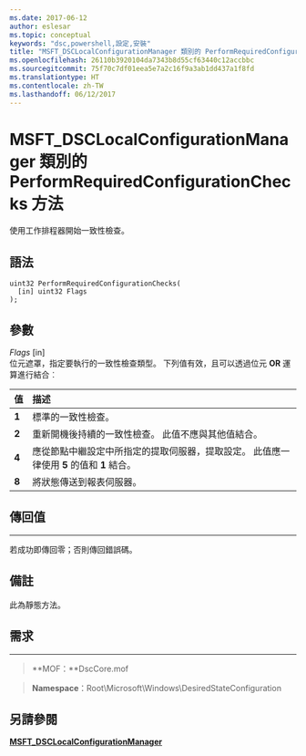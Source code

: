 ```yaml
---
ms.date: 2017-06-12
author: eslesar
ms.topic: conceptual
keywords: "dsc,powershell,設定,安裝"
title: "MSFT_DSCLocalConfigurationManager 類別的 PerformRequiredConfigurationChecks 方法"
ms.openlocfilehash: 26110b3920104da7343b8d55cf63440c12accbbc
ms.sourcegitcommit: 75f70c7df01eea5e7a2c16f9a3ab1dd437a1f8fd
ms.translationtype: HT
ms.contentlocale: zh-TW
ms.lasthandoff: 06/12/2017
---
```

<a id="performrequiredconfigurationchecks-method-of-the-msftdsclocalconfigurationmanager-class" class="xliff"></a>
# MSFT_DSCLocalConfigurationManager 類別的 PerformRequiredConfigurationChecks 方法

使用工作排程器開始一致性檢查。

<a id="syntax" class="xliff"></a>
語法
------

```mof
uint32 PerformRequiredConfigurationChecks(
  [in] uint32 Flags
);
```

<a id="parameters" class="xliff"></a>
參數
----------

*Flags* \[in\]  
位元遮罩，指定要執行的一致性檢查類型。 下列值有效，且可以透過位元 **OR** 運算進行結合︰

|值 |描述 |
|:--- |:---|
|**1** | 標準的一致性檢查。 |
|**2** | 重新開機後持續的一致性檢查。 此值不應與其他值結合。 |
|**4** | 應從節點中繼設定中所指定的提取伺服器，提取設定。 此值應一律使用 **5** 的值和 **1** 結合。 |
|**8** | 將狀態傳送到報表伺服器。 |

<a id="return-value" class="xliff"></a>
## 傳回值
------------

若成功即傳回零；否則傳回錯誤碼。

<a id="remarks" class="xliff"></a>
## 備註

此為靜態方法。

<a id="requirements" class="xliff"></a>
## 需求
------------
>**MOF：**DscCore.mof

>**Namespace**：Root\Microsoft\Windows\DesiredStateConfiguration


<a id="see-also" class="xliff"></a>
## 另請參閱


[**MSFT_DSCLocalConfigurationManager**](msft-dsclocalconfigurationmanager.md)


 

 



